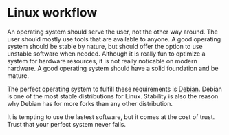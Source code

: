 # Linux workflow

An operating system should serve the user, not the other way around.
The user should mostly use tools that are available to anyone.
A good operating system should be stable by nature, but should offer the option to use unstable software when needed.
Although it is really fun to optimize a system for hardware resources, it is not really noticable on modern hardware.
A good operating system should have a solid foundation and be mature.

The perfect operating system to fulfill these requirements is [Debian](https://www.debian.org).
Debian is one of the most stable distributions for Linux.
Stability is also the reason why Debian has for more forks than any other distribution.

It is tempting to use the lastest software, but it comes at the cost of trust.
Trust that your perfect system never fails.
